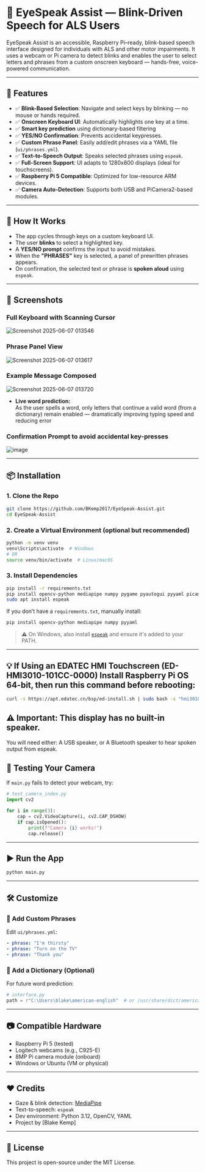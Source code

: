 # 🧠 EyeSpeak Assist — Blink-Driven Speech for ALS Users

EyeSpeak Assist is an accessible, Raspberry Pi–ready, blink-based speech interface designed for individuals with ALS and other motor impairments. It uses a webcam or Pi camera to detect blinks and enables the user to select letters and phrases from a custom onscreen keyboard — hands-free, voice-powered communication.

---

## 🚀 Features

- ✅ **Blink-Based Selection**: Navigate and select keys by blinking — no mouse or hands required.
- ✅ **Onscreen Keyboard UI**: Automatically highlights one key at a time.
- ✅ **Smart key prediction** using dictionary-based filtering  
- ✅ **YES/NO Confirmation**: Prevents accidental keypresses.
- ✅ **Custom Phrase Panel**: Easily add/edit phrases via a YAML file (`ui/phrases.yml`).
- ✅ **Text-to-Speech Output**: Speaks selected phrases using `espeak`.
- ✅ **Full-Screen Support**: UI adapts to 1280x800 displays (ideal for touchscreens).
- ✅ **Raspberry Pi 5 Compatible**: Optimized for low-resource ARM devices.
- ✅ **Camera Auto-Detection**: Supports both USB and PiCamera2-based modules.

---

## 🧠 How It Works

- The app cycles through keys on a custom keyboard UI.
- The user **blinks** to select a highlighted key.
- A **YES/NO prompt** confirms the input to avoid mistakes.
- When the **"PHRASES"** key is selected, a panel of prewritten phrases appears.
- On confirmation, the selected text or phrase is **spoken aloud** using `espeak`.

---

## 📸 Screenshots

### Full Keyboard with Scanning Cursor
![Screenshot 2025-06-07 013546](https://github.com/user-attachments/assets/bded13f0-7915-4bc2-a398-ea1b37592b03)

### Phrase Panel View
![Screenshot 2025-06-07 013617](https://github.com/user-attachments/assets/b9efcbb2-a0ec-4cfb-a23c-136873dbeec6)

### Example Message Composed
![Screenshot 2025-06-07 013720](https://github.com/user-attachments/assets/118b8c41-b24e-4c4c-a463-ec2c5942a944)
- **Live word prediction:**  
  As the user spells a word, only letters that continue a valid word (from a dictionary) remain enabled — dramatically improving typing speed and reducing error

### Confirmation Prompt to avoid accidental key-presses
![image](https://github.com/user-attachments/assets/c6c28c45-a35c-4075-b08f-6e56ca39157d)

---

## 📦 Installation

### 1. Clone the Repo

```bash
git clone https://github.com/BKemp2017/EyeSpeak-Assist.git
cd EyeSpeak-Assist
```

### 2. Create a Virtual Environment (optional but recommended)

```bash
python -m venv venv
venv\Scripts\activate  # Windows
# OR
source venv/bin/activate  # Linux/macOS
```

### 3. Install Dependencies

```bash
pip install -r requirements.txt
pip install opencv-python mediapipe numpy pygame pyautogui pyyaml picamera2
sudo apt install espeak
```
If you don’t have a `requirements.txt`, manually install:

```bash
pip install opencv-python mediapipe numpy pyyaml
```

> ⚠️ On Windows, also install [`espeak`](http://espeak.sourceforge.net/download.html) and ensure it's added to your PATH.

---

## 💡 If Using an EDATEC HMI Touchscreen (ED-HMI3010-101CC-0000) Install Raspberry Pi OS 64-bit, then run this command before rebooting:

```bash
curl -s https://apt.edatec.cn/bsp/ed-install.sh | sudo bash -s "hmi3010_101c"
```
## ⚠️ Important: This display has no built-in speaker.
You will need either:
A USB speaker, or
A Bluetooth speaker
to hear spoken output from espeak.

## 🧪 Testing Your Camera

If `main.py` fails to detect your webcam, try:

```python
# test_camera_index.py
import cv2

for i in range(3):
    cap = cv2.VideoCapture(i, cv2.CAP_DSHOW)
    if cap.isOpened():
        print(f"Camera {i} works!")
        cap.release()
```

---

## ▶️ Run the App

```bash
python main.py
```

---

## 🛠 Customize

### 🔡 Add Custom Phrases

Edit `ui/phrases.yml`:

```yaml
- phrase: "I'm thirsty"
- phrase: "Turn on the TV"
- phrase: "Thank you"
```

### 📖 Add a Dictionary (Optional)

For future word prediction:

```python
# interface.py
path = r"C:\Users\blake\american-english"  # or /usr/share/dict/american-english
```

---

## 📷 Compatible Hardware

- Raspberry Pi 5 (tested)
- Logitech webcams (e.g., C925-E)
- 8MP Pi camera module (onboard)
- Windows or Ubuntu (VM or physical)

---

## ❤️ Credits

- Gaze & blink detection: [MediaPipe](https://google.github.io/mediapipe/)
- Text-to-speech: `espeak`
- Dev environment: Python 3.12, OpenCV, YAML
- Project by [Blake Kemp]

---

## 📘 License

This project is open-source under the MIT License.
